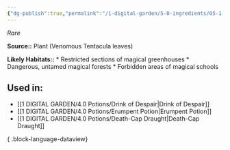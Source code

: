 ```yaml
---
{"dg-publish":true,"permalink":"/1-digital-garden/5-0-ingredients/05-1-plants/bundle-of-venomous-tentacula-leaves/","tags":["ingredient","rare"]}
---
```


*Rare*

**Source::** Plant (Venomous Tentacula leaves)

**Likely Habitats::** * Restricted sections of magical greenhouses * Dangerous, untamed magical forests * Forbidden areas of magical schools

## Used in:

- [[1 DIGITAL GARDEN/4.0 Potions/Drink of Despair\|Drink of Despair]]
- [[1 DIGITAL GARDEN/4.0 Potions/Erumpent Potion\|Erumpent Potion]]
- [[1 DIGITAL GARDEN/4.0 Potions/Death-Cap Draught\|Death-Cap Draught]]

{ .block-language-dataview}


